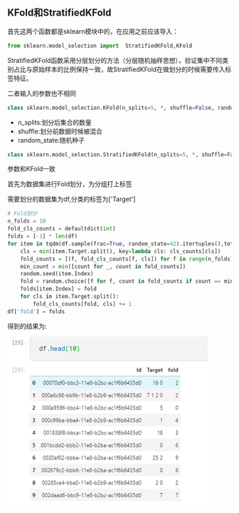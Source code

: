 ## KFold和StratifiedKFold

首先这两个函数都是sklearn模块中的，在应用之前应该导入：

```python
from sklearn.model_selection import  StratifiedKFold,KFold
```

StratifiedKFold函数采用分层划分的方法（分层随机抽样思想），验证集中不同类别占比与原始样本的比例保持一致，故StratifiedKFold在做划分的时候需要传入标签特征。



二者输入的参数也不相同

```python
class sklearn.model_selection.KFold(n_splits=5, *, shuffle=False, random_state=None)
```

- n_splits:划分后集合的数量
- shuffle:划分前数据时候被混合
- random_state:随机种子



```python
class sklearn.model_selection.StratifiedKFold(n_splits=5, *, shuffle=False, random_state=None)
```

参数和KFold一致



首先为数据集进行Fold划分，为分组打上标签

需要划分的数据集为df,分类的标签为['Target']

```python
# Fold划分
n_folds = 10
fold_cls_counts = defaultdict(int)
folds = [-1] * len(df)
for item in tqdm(df.sample(frac=True, random_state=42).itertuples(),total=len(df)):
    cls = min(item.Target.split(), key=lambda cls: cls_counts[cls])
    fold_counts = [(f, fold_cls_counts[f, cls]) for f in range(n_folds)]
    min_count = min([count for _, count in fold_counts])
    random.seed(item.Index)
    fold = random.choice([f for f, count in fold_counts if count == min_count])
    folds[item.Index] = fold
    for cls in item.Target.split():
        fold_cls_counts[fold, cls] += 1
df['fold'] = folds
```

得到的结果为:

![image-20211216110112220](Kfold和StratifiedKFold.assets/image-20211216110112220.png)



